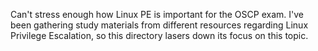Can't stress enough how Linux PE is important for the OSCP exam. I've been gathering study materials from different resources regarding Linux Privilege
Escalation, so this directory lasers down its focus on this topic.
